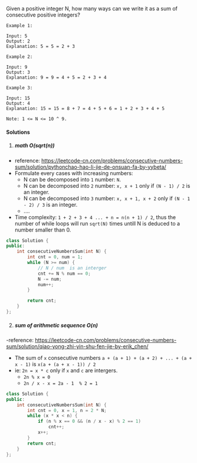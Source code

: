 Given a positive integer N, how many ways can we write it as a sum of consecutive positive integers?

```
Example 1:

Input: 5
Output: 2
Explanation: 5 = 5 = 2 + 3

Example 2:

Input: 9
Output: 3
Explanation: 9 = 9 = 4 + 5 = 2 + 3 + 4

Example 3:

Input: 15
Output: 4
Explanation: 15 = 15 = 8 + 7 = 4 + 5 + 6 = 1 + 2 + 3 + 4 + 5

Note: 1 <= N <= 10 ^ 9.
```

#### Solutions

1. ##### math  O(sqrt(n))

- reference: https://leetcode-cn.com/problems/consecutive-numbers-sum/solution/pythonchao-hao-li-jie-de-onsuan-fa-by-yybeta/
- Formulate every cases with increasing numbers:
    - N can be decomposed into `1` number: `N`.
    - N can be decomposed into `2` number: `x, x + 1` only if `(N - 1) / 2` is an integer.
    - N can be decomposed into `3` number: `x, x + 1, x + 2` only if `(N - 1 - 2) / 3` is an integer.
    - ....
- Time complexity: `1 + 2 + 3 + 4 ... + n = n(n + 1) / 2`, thus the number of while loops will run `sqrt(N)` times untill N is deduced to a number smaller than 0.

```c++
class Solution {
public:
    int consecutiveNumbersSum(int N) {
        int cnt = 0, num = 1;
        while (N >= num) {
            // N / num  is an interger
            cnt += N % num == 0;
            N -= num;
            num++;
        }

        return cnt;
    }
};
```


2. ##### sum of arithmetic sequence  O(n)

-reference: https://leetcode-cn.com/problems/consecutive-numbers-sum/solution/qiao-yong-zhi-yin-shu-fen-jie-by-erik_chen/
- The sum of `x` consecutive numbers `a + (a + 1) + (a + 2) + ... + (a + x - 1)` is `x(a + (a + x - 1)) / 2`
- ie: `2n = x * c` only if `x` and `c` are intergers.
    - `2n % x = 0`
    - `2n / x - x = 2a - 1  % 2 = 1`
```c++
class Solution {
public:
    int consecutiveNumbersSum(int N) {
        int cnt = 0, x = 1, n = 2 * N;
        while (x * x < n) {
            if (n % x == 0 && (n / x - x) % 2 == 1)
                cnt++;
            x++;
        }
        return cnt;
    }
};
```
